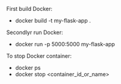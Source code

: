 First build Docker:
- docker build -t my-flask-app .

Secondlyr run Docker:
- docker run -p 5000:5000 my-flask-app

To stop Docker container:
- docker ps
- docker stop <container_id_or_name>
